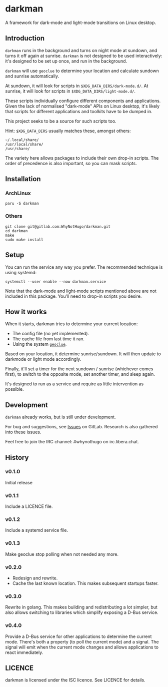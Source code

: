 darkman
=======

A framework for dark-mode and light-mode transitions on Linux desktop.

## Introduction

`darkman` runs in the background and turns on night mode at sundown, and turns it off
again at sunrise. `darkman` is not designed to be used interactively: it's designed to
be set up once, and run in the background.

`darkman` will use `geoclue` to determine your location and calculate sundown and
sunrise automatically.

At sundown, it will look for scripts in `$XDG_DATA_DIRS/dark-mode.d/`.
At sunrise, it will look for scripts in `$XDG_DATA_DIRS/light-mode.d/`.

These scripts individually configure different components and applications. Given the
lack of normalised "dark-mode" APIs on Linux desktop, it's likely that scripts for
different applications and toolkits have to be dumped in.

This project seeks to be a source for such scripts too.

Hint: `$XDG_DATA_DIRS` usually matches these, amongst others:

    ~/.local/share/
    /usr/local/share/
    /usr/share/

The variety here allows packages to include their own drop-in scripts. The order of
precedence is also important, so you can mask scripts.

## Installation

### ArchLinux

    paru -S darkman

### Others

    git clone git@gitlab.com:WhyNotHugo/darkman.git
    cd darkman
    make
    sudo make install

## Setup

You can run the service any way you prefer. The recommended technique is using
systemd:

    systemctl --user enable --now darkman.service

Note that the dark-mode and light-mode scripts mentioned above are not included in this
package. You'll need to drop-in scripts you desire.

## How it works

When it starts, darkman tries to determine your current location:

- The config file (no yet implemented).
- The cache file from last time it ran.
- Using the system [`geoclue`](https://directory.fsf.org/wiki/Geoclue).

Based on your location, it determine sunrise/sundown. It will then update to
darkmode or light mode accordingly.

Finally, it'll set a timer for the next sundown / sunrise (whichever comes
first), to switch to the opposite mode, set another timer, and sleep again.

It's designed to run as a service and require as little intervention
as possible.

## Development

`darkman` already works, but is still under development.

For bug and suggestions, see [Issues][issues] on GitLab. Research is also
gathered into these issues.

Feel free to join the IRC channel: #whynothugo on irc.libera.chat.

[issues]: https://gitlab.com/WhyNotHugo/darkman/-/issues

## History

### v0.1.0

Initial release

### v0.1.1

Include a LICENCE file.

### v0.1.2

Include a systemd service file.

### v0.1.3

Make geoclue stop polling when not needed any more.

### v0.2.0

- Redesign and rewrite.
- Cache the last known location. This makes subsequent startups faster.

### v0.3.0

Rewrite in golang. This makes building and redistributing a lot simpler, but
also allows switching to libraries which simplify exposing a D-Bus service.

### v0.4.0

Provide a D-Bus service for other applications to determine the current mode.
There's both a property (to poll the current mode) and a signal. The signal
will emit when the current mode changes and allows applications to react
immediately.

## LICENCE

darkman is licensed under the ISC licence. See LICENCE for details.
